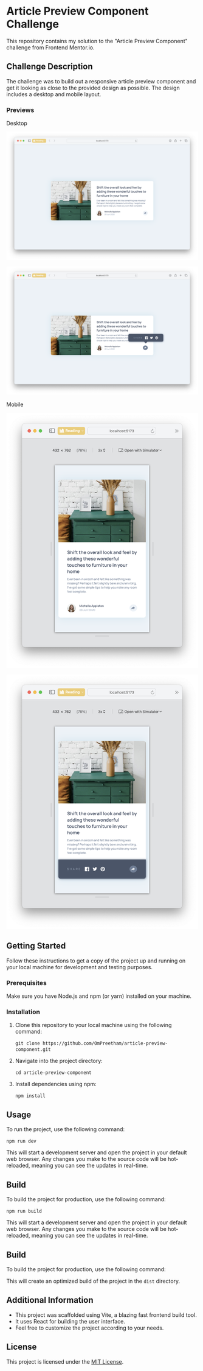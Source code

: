# Article Preview Component Challenge

This repository contains my solution to the "Article Preview Component" challenge from Frontend Mentor.io.

## Challenge Description

The challenge was to build out a responsive article preview component and get it looking as close to the provided design as possible. The design includes a desktop and mobile layout.

### Previews

Desktop

![Desktop Preview](/public/preview-desktop.png)

![Desktop Preview Active](/public/preview-desktop-active.png)

Mobile

![Mobile Preview](/public/preview-mobile.png)

![Mobile Preview Active](/public/preview-mobile-active.png)

## Getting Started

Follow these instructions to get a copy of the project up and running on your local machine for development and testing purposes.

### Prerequisites

Make sure you have Node.js and npm (or yarn) installed on your machine.

### Installation

1. Clone this repository to your local machine using the following command:

   ```
   git clone https://github.com/OmPreetham/article-preview-component.git
   ```

1. Navigate into the project directory:

   ```
   cd article-preview-component
   ```

1. Install dependencies using npm:

   ```
   npm install
   ```

## Usage

To run the project, use the following command:

```
npm run dev
```

This will start a development server and open the project in your default web browser. Any changes you make to the source code will be hot-reloaded, meaning you can see the updates in real-time.

## Build

To build the project for production, use the following command:

```
npm run build
```

This will start a development server and open the project in your default web browser. Any changes you make to the source code will be hot-reloaded, meaning you can see the updates in real-time.

## Build

To build the project for production, use the following command:

This will create an optimized build of the project in the `dist` directory.

## Additional Information

- This project was scaffolded using Vite, a blazing fast frontend build tool.
- It uses React for building the user interface.
- Feel free to customize the project according to your needs.

## License

This project is licensed under the [MIT License](LICENSE).
